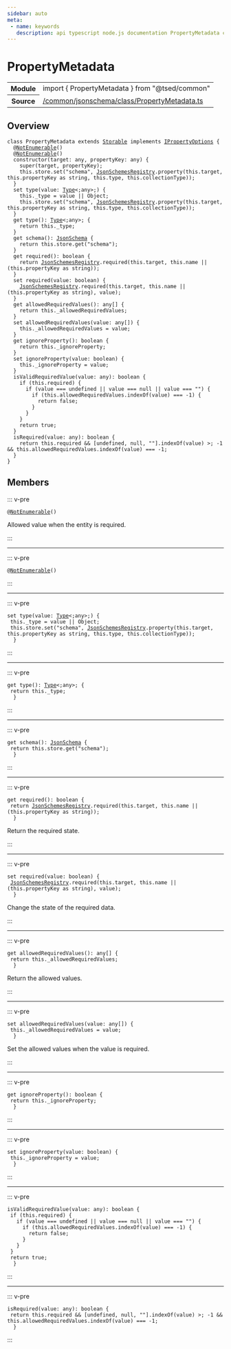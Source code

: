 ```yaml
---
sidebar: auto
meta:
 - name: keywords
   description: api typescript node.js documentation PropertyMetadata class
---
```

# PropertyMetadata <Badge text="Class" type="class"/>
<!-- Summary -->
<section class="symbol-info"><table class="is-full-width"><tbody><tr><th>Module</th><td><div class="lang-typescript"><span class="token keyword">import</span> { PropertyMetadata }&nbsp;<span class="token keyword">from</span>&nbsp;<span class="token string">"@tsed/common"</span></div></td></tr><tr><th>Source</th><td><a href="https://github.com/Romakita/ts-express-decorators/blob/v4.30.2/src//common/jsonschema/class/PropertyMetadata.ts#L0-L0">/common/jsonschema/class/PropertyMetadata.ts</a></td></tr></tbody></table></section>

<!-- Overview -->
## Overview


<pre><code class="typescript-lang "><span class="token keyword">class</span> PropertyMetadata <span class="token keyword">extends</span> <a href="/api/core/class/Storable.html"><span class="token">Storable</span></a> <span class="token keyword">implements</span> <a href="/api/common/converters/interfaces/IPropertyOptions.html"><span class="token">IPropertyOptions</span></a> <span class="token punctuation">{</span>
  @<span class="token function"><a href="/api/core/decorators/NotEnumerable.html"><span class="token">NotEnumerable</span></a></span><span class="token punctuation">(</span><span class="token punctuation">)</span>
  @<span class="token function"><a href="/api/core/decorators/NotEnumerable.html"><span class="token">NotEnumerable</span></a></span><span class="token punctuation">(</span><span class="token punctuation">)</span>
  <span class="token keyword">constructor</span><span class="token punctuation">(</span>target<span class="token punctuation">:</span> <span class="token keyword">any</span><span class="token punctuation">,</span> propertyKey<span class="token punctuation">:</span> <span class="token keyword">any</span><span class="token punctuation">)</span> <span class="token punctuation">{</span>
    <span class="token function">super</span><span class="token punctuation">(</span>target<span class="token punctuation">,</span> propertyKey<span class="token punctuation">)</span><span class="token punctuation">;</span>
    this.store.<span class="token function">set</span><span class="token punctuation">(</span>"schema"<span class="token punctuation">,</span> <a href="/api/common/jsonschema/registries/JsonSchemesRegistry.html"><span class="token">JsonSchemesRegistry</span></a>.<span class="token function">property</span><span class="token punctuation">(</span>this.target<span class="token punctuation">,</span> this.propertyKey <span class="token keyword">as</span> <span class="token keyword">string</span><span class="token punctuation">,</span> this.type<span class="token punctuation">,</span> this.collectionType<span class="token punctuation">)</span><span class="token punctuation">)</span><span class="token punctuation">;</span>
  <span class="token punctuation">}</span>
  set <span class="token function">type</span><span class="token punctuation">(</span>value<span class="token punctuation">:</span> <a href="/api/core/interfaces/Type.html"><span class="token">Type</span></a>&lt<span class="token punctuation">;</span><span class="token keyword">any</span>&gt<span class="token punctuation">;</span><span class="token punctuation">)</span> <span class="token punctuation">{</span>
    this._type<span class="token punctuation"> = </span>value || Object<span class="token punctuation">;</span>
    this.store.<span class="token function">set</span><span class="token punctuation">(</span>"schema"<span class="token punctuation">,</span> <a href="/api/common/jsonschema/registries/JsonSchemesRegistry.html"><span class="token">JsonSchemesRegistry</span></a>.<span class="token function">property</span><span class="token punctuation">(</span>this.target<span class="token punctuation">,</span> this.propertyKey <span class="token keyword">as</span> <span class="token keyword">string</span><span class="token punctuation">,</span> this.type<span class="token punctuation">,</span> this.collectionType<span class="token punctuation">)</span><span class="token punctuation">)</span><span class="token punctuation">;</span>
  <span class="token punctuation">}</span>
  get <span class="token function">type</span><span class="token punctuation">(</span><span class="token punctuation">)</span><span class="token punctuation">:</span> <a href="/api/core/interfaces/Type.html"><span class="token">Type</span></a>&lt<span class="token punctuation">;</span><span class="token keyword">any</span>&gt<span class="token punctuation">;</span> <span class="token punctuation">{</span>
    return this._type<span class="token punctuation">;</span>
  <span class="token punctuation">}</span>
  get <span class="token function">schema</span><span class="token punctuation">(</span><span class="token punctuation">)</span><span class="token punctuation">:</span> <a href="/api/common/jsonschema/class/JsonSchema.html"><span class="token">JsonSchema</span></a> <span class="token punctuation">{</span>
    return this.store.<span class="token function">get</span><span class="token punctuation">(</span>"schema"<span class="token punctuation">)</span><span class="token punctuation">;</span>
  <span class="token punctuation">}</span>
  get <span class="token function">required</span><span class="token punctuation">(</span><span class="token punctuation">)</span><span class="token punctuation">:</span> <span class="token keyword">boolean</span> <span class="token punctuation">{</span>
    return <a href="/api/common/jsonschema/registries/JsonSchemesRegistry.html"><span class="token">JsonSchemesRegistry</span></a>.<span class="token function">required</span><span class="token punctuation">(</span>this.target<span class="token punctuation">,</span> this.name || <span class="token punctuation">(</span>this.propertyKey <span class="token keyword">as</span> <span class="token keyword">string</span><span class="token punctuation">)</span><span class="token punctuation">)</span><span class="token punctuation">;</span>
  <span class="token punctuation">}</span>
  set <span class="token function">required</span><span class="token punctuation">(</span>value<span class="token punctuation">:</span> <span class="token keyword">boolean</span><span class="token punctuation">)</span> <span class="token punctuation">{</span>
    <a href="/api/common/jsonschema/registries/JsonSchemesRegistry.html"><span class="token">JsonSchemesRegistry</span></a>.<span class="token function">required</span><span class="token punctuation">(</span>this.target<span class="token punctuation">,</span> this.name || <span class="token punctuation">(</span>this.propertyKey <span class="token keyword">as</span> <span class="token keyword">string</span><span class="token punctuation">)</span><span class="token punctuation">,</span> value<span class="token punctuation">)</span><span class="token punctuation">;</span>
  <span class="token punctuation">}</span>
  get <span class="token function">allowedRequiredValues</span><span class="token punctuation">(</span><span class="token punctuation">)</span><span class="token punctuation">:</span> <span class="token keyword">any</span><span class="token punctuation">[</span><span class="token punctuation">]</span> <span class="token punctuation">{</span>
    return this._allowedRequiredValues<span class="token punctuation">;</span>
  <span class="token punctuation">}</span>
  set <span class="token function">allowedRequiredValues</span><span class="token punctuation">(</span>value<span class="token punctuation">:</span> <span class="token keyword">any</span><span class="token punctuation">[</span><span class="token punctuation">]</span><span class="token punctuation">)</span> <span class="token punctuation">{</span>
    this._allowedRequiredValues<span class="token punctuation"> = </span>value<span class="token punctuation">;</span>
  <span class="token punctuation">}</span>
  get <span class="token function">ignoreProperty</span><span class="token punctuation">(</span><span class="token punctuation">)</span><span class="token punctuation">:</span> <span class="token keyword">boolean</span> <span class="token punctuation">{</span>
    return this._ignoreProperty<span class="token punctuation">;</span>
  <span class="token punctuation">}</span>
  set <span class="token function">ignoreProperty</span><span class="token punctuation">(</span>value<span class="token punctuation">:</span> <span class="token keyword">boolean</span><span class="token punctuation">)</span> <span class="token punctuation">{</span>
    this._ignoreProperty<span class="token punctuation"> = </span>value<span class="token punctuation">;</span>
  <span class="token punctuation">}</span>
  <span class="token function">isValidRequiredValue</span><span class="token punctuation">(</span>value<span class="token punctuation">:</span> <span class="token keyword">any</span><span class="token punctuation">)</span><span class="token punctuation">:</span> <span class="token keyword">boolean</span> <span class="token punctuation">{</span>
    if <span class="token punctuation">(</span>this.required<span class="token punctuation">)</span> <span class="token punctuation">{</span>
      if <span class="token punctuation">(</span>value === undefined || value === null || value === ""<span class="token punctuation">)</span> <span class="token punctuation">{</span>
        if <span class="token punctuation">(</span>this.allowedRequiredValues.<span class="token function">indexOf</span><span class="token punctuation">(</span>value<span class="token punctuation">)</span> === -1<span class="token punctuation">)</span> <span class="token punctuation">{</span>
          return false<span class="token punctuation">;</span>
        <span class="token punctuation">}</span>
      <span class="token punctuation">}</span>
    <span class="token punctuation">}</span>
    return true<span class="token punctuation">;</span>
  <span class="token punctuation">}</span>
  <span class="token function">isRequired</span><span class="token punctuation">(</span>value<span class="token punctuation">:</span> <span class="token keyword">any</span><span class="token punctuation">)</span><span class="token punctuation">:</span> <span class="token keyword">boolean</span> <span class="token punctuation">{</span>
    return this.required && <span class="token punctuation">[</span>undefined<span class="token punctuation">,</span> null<span class="token punctuation">,</span> ""<span class="token punctuation">]</span>.<span class="token function">indexOf</span><span class="token punctuation">(</span>value<span class="token punctuation">)</span> &gt<span class="token punctuation">;</span> -1 && this.allowedRequiredValues.<span class="token function">indexOf</span><span class="token punctuation">(</span>value<span class="token punctuation">)</span> === -1<span class="token punctuation">;</span>
  <span class="token punctuation">}</span>
<span class="token punctuation">}</span></code></pre>



<!-- Members -->




## Members


::: v-pre

<div class="method-overview">
<pre><code class="typescript-lang ">@<span class="token function"><a href="/api/core/decorators/NotEnumerable.html"><span class="token">NotEnumerable</span></a></span><span class="token punctuation">(</span><span class="token punctuation">)</span></code></pre>

</div>



Allowed value when the entity is required.



:::



***



::: v-pre

<div class="method-overview">
<pre><code class="typescript-lang ">@<span class="token function"><a href="/api/core/decorators/NotEnumerable.html"><span class="token">NotEnumerable</span></a></span><span class="token punctuation">(</span><span class="token punctuation">)</span></code></pre>

</div>



:::



***



::: v-pre

<div class="method-overview">
<pre><code class="typescript-lang ">set <span class="token function">type</span><span class="token punctuation">(</span>value<span class="token punctuation">:</span> <a href="/api/core/interfaces/Type.html"><span class="token">Type</span></a>&lt<span class="token punctuation">;</span><span class="token keyword">any</span>&gt<span class="token punctuation">;</span><span class="token punctuation">)</span> <span class="token punctuation">{</span>
 this._type<span class="token punctuation"> = </span>value || Object<span class="token punctuation">;</span>
 this.store.<span class="token function">set</span><span class="token punctuation">(</span>"schema"<span class="token punctuation">,</span> <a href="/api/common/jsonschema/registries/JsonSchemesRegistry.html"><span class="token">JsonSchemesRegistry</span></a>.<span class="token function">property</span><span class="token punctuation">(</span>this.target<span class="token punctuation">,</span> this.propertyKey <span class="token keyword">as</span> <span class="token keyword">string</span><span class="token punctuation">,</span> this.type<span class="token punctuation">,</span> this.collectionType<span class="token punctuation">)</span><span class="token punctuation">)</span><span class="token punctuation">;</span>
  <span class="token punctuation">}</span></code></pre>

</div>



:::



***



::: v-pre

<div class="method-overview">
<pre><code class="typescript-lang ">get <span class="token function">type</span><span class="token punctuation">(</span><span class="token punctuation">)</span><span class="token punctuation">:</span> <a href="/api/core/interfaces/Type.html"><span class="token">Type</span></a>&lt<span class="token punctuation">;</span><span class="token keyword">any</span>&gt<span class="token punctuation">;</span> <span class="token punctuation">{</span>
 return this._type<span class="token punctuation">;</span>
  <span class="token punctuation">}</span></code></pre>

</div>



:::



***



::: v-pre

<div class="method-overview">
<pre><code class="typescript-lang ">get <span class="token function">schema</span><span class="token punctuation">(</span><span class="token punctuation">)</span><span class="token punctuation">:</span> <a href="/api/common/jsonschema/class/JsonSchema.html"><span class="token">JsonSchema</span></a> <span class="token punctuation">{</span>
 return this.store.<span class="token function">get</span><span class="token punctuation">(</span>"schema"<span class="token punctuation">)</span><span class="token punctuation">;</span>
  <span class="token punctuation">}</span></code></pre>

</div>



:::



***



::: v-pre

<div class="method-overview">
<pre><code class="typescript-lang ">get <span class="token function">required</span><span class="token punctuation">(</span><span class="token punctuation">)</span><span class="token punctuation">:</span> <span class="token keyword">boolean</span> <span class="token punctuation">{</span>
 return <a href="/api/common/jsonschema/registries/JsonSchemesRegistry.html"><span class="token">JsonSchemesRegistry</span></a>.<span class="token function">required</span><span class="token punctuation">(</span>this.target<span class="token punctuation">,</span> this.name || <span class="token punctuation">(</span>this.propertyKey <span class="token keyword">as</span> <span class="token keyword">string</span><span class="token punctuation">)</span><span class="token punctuation">)</span><span class="token punctuation">;</span>
  <span class="token punctuation">}</span></code></pre>

</div>



Return the required state.



:::



***



::: v-pre

<div class="method-overview">
<pre><code class="typescript-lang ">set <span class="token function">required</span><span class="token punctuation">(</span>value<span class="token punctuation">:</span> <span class="token keyword">boolean</span><span class="token punctuation">)</span> <span class="token punctuation">{</span>
 <a href="/api/common/jsonschema/registries/JsonSchemesRegistry.html"><span class="token">JsonSchemesRegistry</span></a>.<span class="token function">required</span><span class="token punctuation">(</span>this.target<span class="token punctuation">,</span> this.name || <span class="token punctuation">(</span>this.propertyKey <span class="token keyword">as</span> <span class="token keyword">string</span><span class="token punctuation">)</span><span class="token punctuation">,</span> value<span class="token punctuation">)</span><span class="token punctuation">;</span>
  <span class="token punctuation">}</span></code></pre>

</div>



Change the state of the required data.



:::



***



::: v-pre

<div class="method-overview">
<pre><code class="typescript-lang ">get <span class="token function">allowedRequiredValues</span><span class="token punctuation">(</span><span class="token punctuation">)</span><span class="token punctuation">:</span> <span class="token keyword">any</span><span class="token punctuation">[</span><span class="token punctuation">]</span> <span class="token punctuation">{</span>
 return this._allowedRequiredValues<span class="token punctuation">;</span>
  <span class="token punctuation">}</span></code></pre>

</div>



Return the allowed values.



:::



***



::: v-pre

<div class="method-overview">
<pre><code class="typescript-lang ">set <span class="token function">allowedRequiredValues</span><span class="token punctuation">(</span>value<span class="token punctuation">:</span> <span class="token keyword">any</span><span class="token punctuation">[</span><span class="token punctuation">]</span><span class="token punctuation">)</span> <span class="token punctuation">{</span>
 this._allowedRequiredValues<span class="token punctuation"> = </span>value<span class="token punctuation">;</span>
  <span class="token punctuation">}</span></code></pre>

</div>



Set the allowed values when the value is required.



:::



***



::: v-pre

<div class="method-overview">
<pre><code class="typescript-lang ">get <span class="token function">ignoreProperty</span><span class="token punctuation">(</span><span class="token punctuation">)</span><span class="token punctuation">:</span> <span class="token keyword">boolean</span> <span class="token punctuation">{</span>
 return this._ignoreProperty<span class="token punctuation">;</span>
  <span class="token punctuation">}</span></code></pre>

</div>



:::



***



::: v-pre

<div class="method-overview">
<pre><code class="typescript-lang ">set <span class="token function">ignoreProperty</span><span class="token punctuation">(</span>value<span class="token punctuation">:</span> <span class="token keyword">boolean</span><span class="token punctuation">)</span> <span class="token punctuation">{</span>
 this._ignoreProperty<span class="token punctuation"> = </span>value<span class="token punctuation">;</span>
  <span class="token punctuation">}</span></code></pre>

</div>



:::



***



::: v-pre

<div class="method-overview">
<pre><code class="typescript-lang deprecated "><span class="token function">isValidRequiredValue</span><span class="token punctuation">(</span>value<span class="token punctuation">:</span> <span class="token keyword">any</span><span class="token punctuation">)</span><span class="token punctuation">:</span> <span class="token keyword">boolean</span> <span class="token punctuation">{</span>
 if <span class="token punctuation">(</span>this.required<span class="token punctuation">)</span> <span class="token punctuation">{</span>
   if <span class="token punctuation">(</span>value === undefined || value === null || value === ""<span class="token punctuation">)</span> <span class="token punctuation">{</span>
     if <span class="token punctuation">(</span>this.allowedRequiredValues.<span class="token function">indexOf</span><span class="token punctuation">(</span>value<span class="token punctuation">)</span> === -1<span class="token punctuation">)</span> <span class="token punctuation">{</span>
       return false<span class="token punctuation">;</span>
     <span class="token punctuation">}</span>
   <span class="token punctuation">}</span>
 <span class="token punctuation">}</span>
 return true<span class="token punctuation">;</span>
  <span class="token punctuation">}</span></code></pre>

</div>



:::



***



::: v-pre

<div class="method-overview">
<pre><code class="typescript-lang "><span class="token function">isRequired</span><span class="token punctuation">(</span>value<span class="token punctuation">:</span> <span class="token keyword">any</span><span class="token punctuation">)</span><span class="token punctuation">:</span> <span class="token keyword">boolean</span> <span class="token punctuation">{</span>
 return this.required && <span class="token punctuation">[</span>undefined<span class="token punctuation">,</span> null<span class="token punctuation">,</span> ""<span class="token punctuation">]</span>.<span class="token function">indexOf</span><span class="token punctuation">(</span>value<span class="token punctuation">)</span> &gt<span class="token punctuation">;</span> -1 && this.allowedRequiredValues.<span class="token function">indexOf</span><span class="token punctuation">(</span>value<span class="token punctuation">)</span> === -1<span class="token punctuation">;</span>
  <span class="token punctuation">}</span></code></pre>

</div>



:::